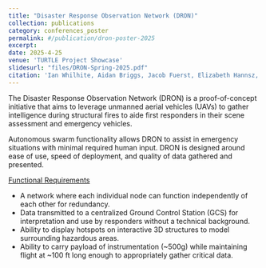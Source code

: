 ```yaml
---
title: "Disaster Response Observation Network (DRON)"
collection: publications
category: conferences_poster
permalink: #/publication/dron-poster-2025
excerpt:
date: 2025-4-25
venue: 'TURTLE Project Showcase'
slidesurl: "files/DRON-Spring-2025.pdf"
citation: 'Ian Whilhite, Aidan Briggs, Jacob Fuerst, Elizabeth Hannsz, Chris Ambroziak, QUinn Belmar, Malcom Ferguson, Treasa Francis, Ryo Kato, Jason Lev, Brian Russell, Caleb Santiago, Josh Witten. "Disaster Response Observation Network (DRON)", TURTLE Project Showcase, April 25th 2025, [Showcase Poster]'
---
```


The Disaster Response Observation Network (DRON) is a proof-of-concept initiative that aims to leverage unmanned aerial vehicles (UAVs) to gather intelligence during structural fires to aide first responders in their scene assessment and emergency vehicles.

Autonomous swarm functionality allows DRON to assist in emergency situations with minimal required human input. DRON is designed around ease of use, speed of deployment, and quality of data gathered and presented.

<ins>Functional Requirements</ins>
- A network where each individual node can function independently of each other for redundancy.
- Data transmitted to a centralized Ground Control Station (GCS) for interpretation and use by responders without a technical background.
- Ability to display hotspots on interactive 3D structures to model surrounding hazardous areas.
- Ability to carry payload of instrumentation (~500g) while maintaining flight at ~100 ft long enough to appropriately gather critical data.
